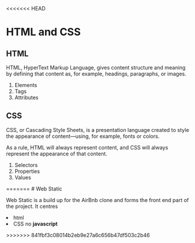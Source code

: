 <<<<<<< HEAD
<html>
<head>
<h1>HTML and CSS</h1></head>
<body>
<h2>HTML</h2>
<P>HTML, HyperText Markup Language, gives content structure and meaning by defining that content as, for example, headings, paragraphs, or images.</P>
<ol>
<li>Elements</li>
<li>Tags</li>
<li>Attributes</li>
</ol>

<h2>CSS</h2>
<p>CSS, or Cascading Style Sheets, is a presentation language created to style the appearance of content—using, for example, fonts or colors.</p>
<p>As a rule, HTML will always represent content, and CSS will always represent the appearance of that content.</p>
<ol>
<li>Selectors</li>
<li>Properties</li>
<li>Values</li>
</ol>
</body>

</html>
=======
# Web Static
<p>Web Static is a build up for the AirBnb clone and forms the front end part of the project.
It centres <li>html</li> <li>CSS</> no <strong>javascript</strong></p>
>>>>>>> 841fbf3c08014b2eb9e27a6c656b47df503c2b46
